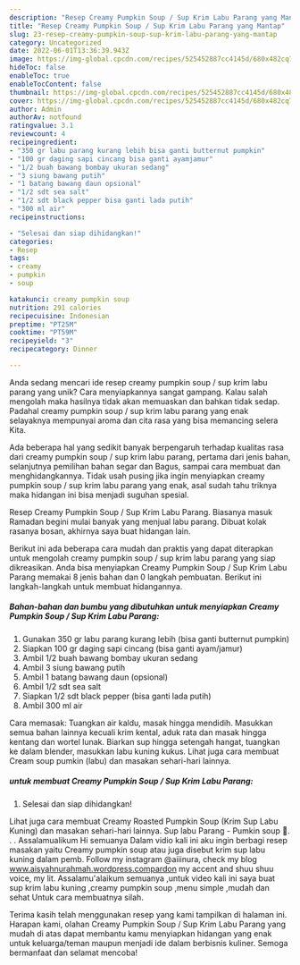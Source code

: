 ```yaml
---
description: "Resep Creamy Pumpkin Soup / Sup Krim Labu Parang yang Mantap"
title: "Resep Creamy Pumpkin Soup / Sup Krim Labu Parang yang Mantap"
slug: 23-resep-creamy-pumpkin-soup-sup-krim-labu-parang-yang-mantap
category: Uncategorized
date: 2022-06-01T13:36:39.943Z
image: https://img-global.cpcdn.com/recipes/525452887cc4145d/680x482cq70/creamy-pumpkin-soup-sup-krim-labu-parang-foto-resep-utama.jpg
hideToc: false
enableToc: true
enableTocContent: false
thumbnail: https://img-global.cpcdn.com/recipes/525452887cc4145d/680x482cq70/creamy-pumpkin-soup-sup-krim-labu-parang-foto-resep-utama.jpg
cover: https://img-global.cpcdn.com/recipes/525452887cc4145d/680x482cq70/creamy-pumpkin-soup-sup-krim-labu-parang-foto-resep-utama.jpg
author: Admin
authorAv: notfound
ratingvalue: 3.1
reviewcount: 4
recipeingredient:
- "350 gr labu parang kurang lebih bisa ganti butternut pumpkin"
- "100 gr daging sapi cincang bisa ganti ayamjamur"
- "1/2 buah bawang bombay ukuran sedang"
- "3 siung bawang putih"
- "1 batang bawang daun opsional"
- "1/2 sdt sea salt"
- "1/2 sdt black pepper bisa ganti lada putih"
- "300 ml air"
recipeinstructions:

- "Selesai dan siap dihidangkan!"
categories:
- Resep
tags:
- creamy
- pumpkin
- soup

katakunci: creamy pumpkin soup 
nutrition: 291 calories
recipecuisine: Indonesian
preptime: "PT25M"
cooktime: "PT59M"
recipeyield: "3"
recipecategory: Dinner

---
```





Anda sedang mencari ide resep creamy pumpkin soup / sup krim labu parang yang unik? Cara menyiapkannya sangat gampang. Kalau salah mengolah maka hasilnya tidak akan memuaskan dan bahkan tidak sedap. Padahal creamy pumpkin soup / sup krim labu parang yang enak selayaknya mempunyai aroma dan cita rasa yang bisa memancing selera Kita.





Ada beberapa hal yang sedikit banyak berpengaruh terhadap kualitas rasa dari creamy pumpkin soup / sup krim labu parang, pertama dari jenis bahan, selanjutnya pemilihan bahan segar dan Bagus, sampai cara membuat dan menghidangkannya. Tidak usah pusing jika ingin menyiapkan creamy pumpkin soup / sup krim labu parang yang enak,      asal sudah tahu triknya maka hidangan ini bisa menjadi suguhan spesial.














Resep Creamy Pumpkin Soup / Sup Krim Labu Parang. Biasanya masuk Ramadan begini mulai banyak yang menjual labu parang. Dibuat kolak rasanya bosan, akhirnya saya buat hidangan lain.






Berikut ini ada beberapa cara mudah dan praktis yang dapat diterapkan untuk mengolah creamy pumpkin soup / sup krim labu parang yang siap dikreasikan. Anda bisa menyiapkan Creamy Pumpkin Soup / Sup Krim Labu Parang memakai 8 jenis bahan dan 0 langkah pembuatan. Berikut ini langkah-langkah untuk membuat hidangannya.

<!--inarticleads1-->

##### Bahan-bahan dan bumbu yang dibutuhkan untuk menyiapkan Creamy Pumpkin Soup / Sup Krim Labu Parang:

1. Gunakan 350 gr labu parang kurang lebih (bisa ganti butternut pumpkin)
1. Siapkan 100 gr daging sapi cincang (bisa ganti ayam/jamur)
1. Ambil 1/2 buah bawang bombay ukuran sedang
1. Ambil 3 siung bawang putih
1. Ambil 1 batang bawang daun (opsional)
1. Ambil 1/2 sdt sea salt
1. Siapkan 1/2 sdt black pepper (bisa ganti lada putih)
1. Ambil 300 ml air


Cara memasak: Tuangkan air kaldu, masak hingga mendidih. Masukkan semua bahan lainnya kecuali krim kental, aduk rata dan masak hingga kentang dan wortel lunak. Biarkan sup hingga setengah hangat, tuangkan ke dalam blender, masukkan labu kuning kukus. Lihat juga cara membuat Cream soup pumkin (labu) dan masakan sehari-hari lainnya. 

<!--inarticleads2-->

#####  untuk membuat Creamy Pumpkin Soup / Sup Krim Labu Parang:


1. Selesai dan siap dihidangkan!

Lihat juga cara membuat Creamy Roasted Pumpkin Soup (Krim Sup Labu Kuning) dan masakan sehari-hari lainnya. Sup labu Parang - Pumkin soup 🍲. . . Assalamualikum Hi semuanya Dalam vidio kali ini aku ingin berbagi resep masakan yaitu Creamy pumpkin soup atau juga disebut krim sup labu kuning dalam pemb. Follow my instagram @aiiinura, check my blog www.aisyahnurahmah.wordpress.compardon my accent and shuu shuu voice, my lit. Assalamu&#39;alaikum semuanya ,untuk video kali ini saya buat sup krim labu kuning ,creamy pumpkin soup ,menu simple ,mudah dan sehat Untuk cara membuatnya silah. 

Terima kasih telah menggunakan resep yang kami tampilkan di halaman ini. Harapan kami, olahan Creamy Pumpkin Soup / Sup Krim Labu Parang yang mudah di atas dapat membantu kamu menyiapkan hidangan yang enak untuk keluarga/teman maupun menjadi ide dalam berbisnis kuliner. Semoga bermanfaat dan selamat mencoba!
